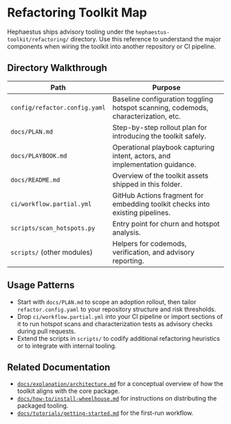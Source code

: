 # Refactoring Toolkit Map

Hephaestus ships advisory tooling under the `hephaestus-toolkit/refactoring/` directory. Use this
reference to understand the major components when wiring the toolkit into another repository or CI
pipeline.

## Directory Walkthrough

| Path                          | Purpose                                                                            |
| ----------------------------- | ---------------------------------------------------------------------------------- |
| `config/refactor.config.yaml` | Baseline configuration toggling hotspot scanning, codemods, characterization, etc. |
| `docs/PLAN.md`                | Step-by-step rollout plan for introducing the toolkit safely.                      |
| `docs/PLAYBOOK.md`            | Operational playbook capturing intent, actors, and implementation guidance.        |
| `docs/README.md`              | Overview of the toolkit assets shipped in this folder.                             |
| `ci/workflow.partial.yml`     | GitHub Actions fragment for embedding toolkit checks into existing pipelines.      |
| `scripts/scan_hotspots.py`    | Entry point for churn and hotspot analysis.                                        |
| `scripts/` (other modules)    | Helpers for codemods, verification, and advisory reporting.                        |

## Usage Patterns

- Start with `docs/PLAN.md` to scope an adoption rollout, then tailor `refactor.config.yaml` to your
  repository structure and risk thresholds.
- Drop `ci/workflow.partial.yml` into your CI pipeline or import sections of it to run hotspot scans
  and characterization tests as advisory checks during pull requests.
- Extend the scripts in `scripts/` to codify additional refactoring heuristics or to integrate with
  internal tooling.

## Related Documentation

- [`docs/explanation/architecture.md`](../explanation/architecture.md) for a conceptual overview of
  how the toolkit aligns with the core package.
- [`docs/how-to/install-wheelhouse.md`](../how-to/install-wheelhouse.md) for instructions on
  distributing the packaged tooling.
- [`docs/tutorials/getting-started.md`](../tutorials/getting-started.md) for the first-run workflow.

